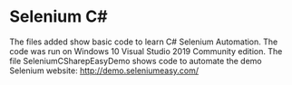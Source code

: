 # Selenium C#
The files added show basic code to learn C# Selenium Automation. The code was run on Windows 10 Visual Studio 2019 Community edition.
The file SeleniumCSharepEasyDemo shows code to automate the demo Selenium website: http://demo.seleniumeasy.com/
